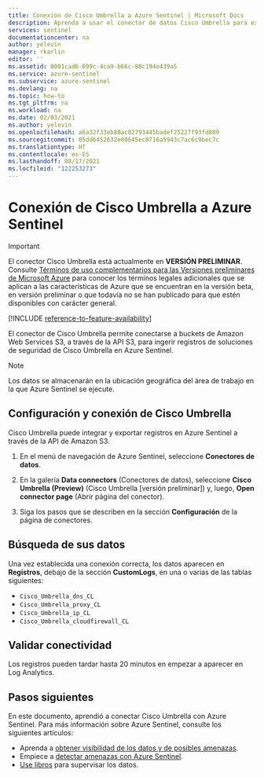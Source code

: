 ```yaml
---
title: Conexión de Cisco Umbrella a Azure Sentinel | Microsoft Docs
description: Aprenda a usar el conector de datos Cisco Umbrella para extraer datos de Umbrella en Azure Sentinel. Vea los datos de Umbrella en libros, cree alertas y mejore la investigación.
services: sentinel
documentationcenter: na
author: yelevin
manager: rkarlin
editor: ''
ms.assetid: 0001cad6-699c-4ca9-b66c-80c194e439a5
ms.service: azure-sentinel
ms.subservice: azure-sentinel
ms.devlang: na
ms.topic: how-to
ms.tgt_pltfrm: na
ms.workload: na
ms.date: 02/03/2021
ms.author: yelevin
ms.openlocfilehash: a6a32f33eb88ac82793445badef25227f93fd809
ms.sourcegitcommit: 05dd6452632e00645ec0716a5943c7ac6c9bec7c
ms.translationtype: HT
ms.contentlocale: es-ES
ms.lasthandoff: 08/17/2021
ms.locfileid: "122253273"
---
```

# <a name="connect-your-cisco-umbrella-to-azure-sentinel"></a>Conexión de Cisco Umbrella a Azure Sentinel

> [!IMPORTANT]
> El conector Cisco Umbrella está actualmente en **VERSIÓN PRELIMINAR**. Consulte [Términos de uso complementarios para las Versiones preliminares de Microsoft Azure](https://azure.microsoft.com/support/legal/preview-supplemental-terms/) para conocer los términos legales adicionales que se aplican a las características de Azure que se encuentran en la versión beta, en versión preliminar o que todavía no se han publicado para que estén disponibles con carácter general.

[!INCLUDE [reference-to-feature-availability](includes/reference-to-feature-availability.md)]

El conector de Cisco Umbrella permite conectarse a buckets de Amazon Web Services S3, a través de la API S3, para ingerir registros de soluciones de seguridad de Cisco Umbrella en Azure Sentinel.

> [!NOTE]
> Los datos se almacenarán en la ubicación geográfica del área de trabajo en la que Azure Sentinel se ejecute.

## <a name="configure-and-connect-cisco-umbrella"></a>Configuración y conexión de Cisco Umbrella

Cisco Umbrella puede integrar y exportar registros en Azure Sentinel a través de la API de Amazon S3.

1. En el menú de navegación de Azure Sentinel, seleccione **Conectores de datos**.

1. En la galería **Data connectors** (Conectores de datos), seleccione **Cisco Umbrella (Preview)** (Cisco Umbrella [versión preliminar]) y, luego, **Open connector page** (Abrir página del conector).

1. Siga los pasos que se describen en la sección **Configuración** de la página de conectores.

## <a name="find-your-data"></a>Búsqueda de sus datos

Una vez establecida una conexión correcta, los datos aparecen en **Registros**, debajo de la sección **CustomLogs**, en una o varias de las tablas siguientes:
- `Cisco_Umbrella_dns_CL`
- `Cisco_Umbrella_proxy_CL`
- `Cisco_Umbrella_ip_CL`
- `Cisco_Umbrella_cloudfirewall_CL`

## <a name="validate-connectivity"></a>Validar conectividad

Los registros pueden tardar hasta 20 minutos en empezar a aparecer en Log Analytics.

## <a name="next-steps"></a>Pasos siguientes

En este documento, aprendió a conectar Cisco Umbrella con Azure Sentinel. Para más información sobre Azure Sentinel, consulte los siguientes artículos:

- Aprenda a [obtener visibilidad de los datos y de posibles amenazas](get-visibility.md).
- Empiece a [detectar amenazas con Azure Sentinel](detect-threats-built-in.md).
- [Use libros](monitor-your-data.md) para supervisar los datos.